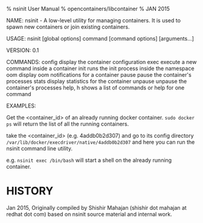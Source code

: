 % nsinit User Manual
% opencontainers/libcontainer
% JAN 2015

NAME:
   nsinit - A low-level utility for managing containers.
	    It is used to spawn new containers or join existing containers.

USAGE:
   nsinit [global options] command [command options] [arguments...]

VERSION:
   0.1

COMMANDS:
	config	display the container configuration 
	exec	execute a new command inside a container
	init	runs the init process inside the namespace
	oom	display oom notifications for a container
	pause	pause the container's processes
	stats	display statistics for the container
	unpause	unpause the container's processes
	help, h	shows a list of commands or help for one command

EXAMPLES:

Get the <container_id> of an already running docker container.
`sudo docker ps` will return the list of all the running containers.

take the <container_id> (e.g. 4addb0b2d307) and go to its config directory
`/var/lib/docker/execdriver/native/4addb0b2d307` and here you can run the nsinit
command line utility.

e.g. `nsinit exec /bin/bash` will start a shell on the already running container.
   
# HISTORY
Jan 2015, Originally compiled by Shishir Mahajan (shishir dot mahajan at redhat dot com)
based on nsinit source material and internal work.	
